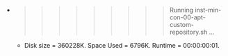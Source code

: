* >>>>>>>>> Running inst-min-con-00-apt-custom-repository.sh ...
  * Disk size = 360228K. Space Used = 6796K. Runtime = 00:00:00:01.

